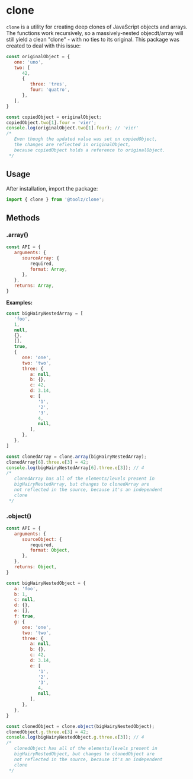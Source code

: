 # clone
`clone` is a utility for creating deep clones of JavaScript objects and arrays.  The functions work recursively, so a massively-nested objecdt/array will still yield a clean "clone" - with no ties to its original.  This package was created to deal with this issue:

```javascript
const originalObject = {
   one: 'uno',
   two: [
      42,
      {
         three: 'tres',
         four: 'quatro',
      },
   ],
}

const copiedObject = originalObject;
copiedObject.two[1].four = 'vier';
console.log(originalObject.two[1].four); // 'vier'
/*
   Even though the updated value was set on copiedObject,
   the changes are reflected in originalObject, 
   because copiedObject holds a reference to originalObject.
 */
```

## Usage

After installation, import the package:

```javascript
import { clone } from '@toolz/clone';
```

## Methods

### .array()

```javascript
const API = {
   arguments: {
      sourceArray: {
         required,
         format: Array,
      },
   },
   returns: Array,
}
```

**Examples:**

```javascript
const bigHairyNestedArray = [
   'foo',
   1,
   null,
   {},
   [],
   true,
   {
      one: 'one',
      two: 'two',
      three: {
         a: null,
         b: {},
         c: 42,
         d: 3.14,
         e: [
            '1',
            '2',
            '3',
            4,
            null,
         ],
      },
   },
]

const clonedArray = clone.array(bigHairyNestedArray);
clonedArray[6].three.e[3] = 42;
console.log(bigHairyNestedArray[6].three.e[3]); // 4
/*
   clonedArray has all of the elements/levels present in
   bigHairyNestedArray, but changes to clonedArray are 
   not reflected in the source, because it's an independent
   clone
 */
```

### .object()

```javascript
const API = {
   arguments: {
      sourceObject: {
         required,
         format: Object,
      },
   },
   returns: Object,
}
```

```javascript
const bigHairyNestedObject = {
   a: 'foo',
   b: 1,
   c: null,
   d: {},
   e: [],
   f: true,
   g: {
      one: 'one',
      two: 'two',
      three: {
         a: null,
         b: {},
         c: 42,
         d: 3.14,
         e: [
            '1',
            '2',
            '3',
            4,
            null,
         ],
      },
   },
}

const clonedObject = clone.object(bigHairyNestedObject);
clonedObject.g.three.e[3] = 42;
console.log(bigHairyNestedObject.g.three.e[3]); // 4
/*
   clonedObject has all of the elements/levels present in
   bigHairyNestedObject, but changes to clonedObject are 
   not reflected in the source, because it's an independent
   clone
 */
```


